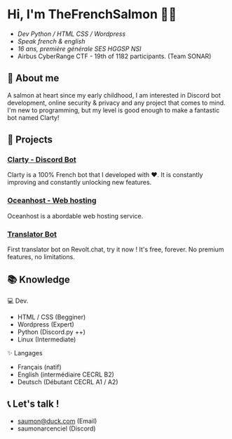 # Hi, I'm TheFrenchSalmon 👋🏻
- _Dev Python / HTML CSS / Wordpress_
- _Speak french & english_
- _16 ans, première générale SES HGGSP NSI_
- Airbus CyberRange CTF - 19th of 1182 participants. (Team SONAR)


## 🍣 About me

A salmon at heart since my early childhood, I am interested in Discord bot development, online security & privacy and any project that comes to mind. I'm new to programming, but my level is good enough to make a fantastic bot named Clarty!

## 👀 Projects

### [Clarty - Discord Bot](https://clarty.org)

Clarty is a 100% French bot that I developed with ❤. It is constantly improving and constantly unlocking new features.

### [Oceanhost - Web hosting](https://oceanhost.fr/)

Oceanhost is a abordable web hosting service. 

### [Translator Bot]([https://air-saumon.com](https://app.revolt.chat/bot/01HX0519791BX5BFWZ98MNS27H))

First translator bot on Revolt.chat, try it now ! It's free, forever. No premium features, no limitations.

## 📚 Knowledge

💻 Dev.
- HTML / CSS (Begginer)
- Wordpress (Expert)
- Python (Discord.py ++)
- Linux (Intermediate)

✨ Langages
- Français (natif)
- English (intermédiaire CECRL B2)
- Deutsch (Débutant CECRL A1 / A2)

## 📞 Let's talk !

- saumon@duck.com (Email)
- saumonarcenciel (Discord)


